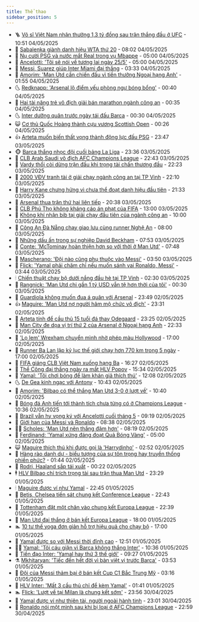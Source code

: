 ```yaml
---
title: Thể thao
sidebar_position: 5
---
```


<!-- vnexpress-the-thao:START -->
- 🪜 [Võ sĩ Việt Nam nhận thưởng 1,3 tỷ đồng sau trận thắng đầu ở UFC](https://vnexpress.net/vo-si-viet-nam-nhan-thuong-1-3-ty-dong-sau-tran-thang-dau-o-ufc-4881483.html) - 10:51 04/05/2025
- 🦩 [Sabalenka giành danh hiệu WTA thứ 20](https://vnexpress.net/sabalenka-gianh-danh-hieu-wta-thu-20-4881420.html) - 08:02 04/05/2025
- 🧰 [Nụ cười PSG và nước mắt Real trong vụ Mbappe](https://vnexpress.net/nu-cuoi-psg-va-nuoc-mat-real-trong-vu-mbappe-4881323.html) - 05:00 04/05/2025
- 🤗 [Ancelotti: &#39;Tôi sẽ nói về tương lai ngày 25/5&#39;](https://vnexpress.net/ancelotti-toi-se-noi-ve-tuong-lai-ngay-25-5-4881328.html) - 05:00 04/05/2025
- 🥳 [Messi, Suarez giúp Inter Miami đại thắng](https://vnexpress.net/messi-suarez-giup-inter-miami-dai-thang-4881371.html) - 03:33 04/05/2025
- 🦣 [Amorim: &#39;Man Utd cần chiến đấu vì tiền thưởng Ngoại hạng Anh&#39;](https://vnexpress.net/amorim-man-utd-can-chien-dau-vi-tien-thuong-ngoai-hang-anh-4881335.html) - 01:55 04/05/2025
- 🌜 [Redknapp: &#39;Arsenal lộ điểm yếu phòng ngự bóng bổng&#39;](https://vnexpress.net/redknapp-arsenal-lo-diem-yeu-phong-ngu-bong-bong-4881324.html) - 00:40 04/05/2025
- 🫶 [Hai tài năng trẻ vô địch giải bán marathon ngành công an](https://vnexpress.net/hai-tai-nang-tre-vo-dich-giai-ban-marathon-nganh-cong-an-4881311.html) - 00:35 04/05/2025
- 🌜 [Inter dưỡng quân trước ngày tái đấu Barca](https://vnexpress.net/inter-duong-quan-truoc-ngay-tai-dau-barca-4881317.html) - 00:30 04/05/2025
- 😺 [Cơ thủ Quốc Hoàng thành cựu vương Scottish Open](https://vnexpress.net/co-thu-quoc-hoang-thanh-cuu-vuong-scottish-open-4881320.html) - 00:26 04/05/2025
- 👍 [Arteta muốn biến thất vọng thành động lực đấu PSG](https://vnexpress.net/arteta-muon-bien-that-vong-thanh-dong-luc-dau-psg-4881319.html) - 23:47 03/05/2025
- 🐵 [Barca thắng nhọc đội cuối bảng La Liga](https://vnexpress.net/barca-thang-nhoc-doi-cuoi-bang-la-liga-4881312.html) - 23:36 03/05/2025
- 💫 [CLB Arab Saudi vô địch AFC Champions League](https://vnexpress.net/clb-arab-saudi-vo-dich-afc-champions-league-4881313.html) - 22:43 03/05/2025
- 🦆 [Vardy thổi còi dừng trận đấu khi trọng tài chấn thương đầu](https://vnexpress.net/vardy-thoi-coi-dung-tran-dau-khi-trong-tai-chan-thuong-dau-4881310.html) - 22:23 03/05/2025
- 🙉 [2000 VĐV tranh tài ở giải chạy ngành công an tại TP Vinh](https://vnexpress.net/2000-vdv-tranh-tai-o-giai-chay-nganh-cong-an-tai-tp-vinh-4881308.html) - 22:10 03/05/2025
- 📝 [Harry Kane chưng hửng vì chưa thể đoạt danh hiệu đầu tiên](https://vnexpress.net/harry-kane-chung-hung-vi-chua-the-doat-danh-hieu-dau-tien-4881309.html) - 21:33 03/05/2025
- 💯 [Arsenal thua trận thứ hai liên tiếp](https://vnexpress.net/arsenal-thua-tran-thu-hai-lien-tiep-4881307.html) - 20:38 03/05/2025
- 🌈 [CLB Phú Thọ không kháng cáo án phạt của FIFA](https://vnexpress.net/clb-phu-tho-khong-khang-cao-an-phat-cua-fifa-4881280.html) - 13:00 03/05/2025
- 🦩 [Không khí nhận bib tại giải chạy đầu tiên của ngành công an](https://vnexpress.net/khong-khi-nhan-bib-tai-giai-chay-dau-tien-cua-nganh-cong-an-4881235.html) - 10:00 03/05/2025
- 🐲 [Công An Đà Nẵng chạy giao lưu cùng runner Nghệ An](https://vnexpress.net/cong-an-da-nang-chay-giao-luu-cung-runner-nghe-an-4881227.html) - 08:00 03/05/2025
- 🌁 [Những dấu ấn trong sự nghiệp David Beckham](https://vnexpress.net/nhung-dau-an-trong-su-nghiep-david-beckham-4881209.html) - 07:53 03/05/2025
- 💯 [Conte: &#39;McTominay hoàn thiện hơn so với thời ở Man Utd&#39;](https://vnexpress.net/conte-mctominay-hoan-thien-hon-so-voi-thoi-o-man-utd-4881204.html) - 07:48 03/05/2025
- 🌝 [Mascherano: &#39;Đội nào cũng phụ thuộc vào Messi&#39;](https://vnexpress.net/mascherano-doi-nao-cung-phu-thuoc-vao-messi-4881149.html) - 03:50 03/05/2025
- 🤖 [Flick: &#39;Yamal phải chăm chỉ nếu muốn sánh vai Ronaldo, Messi&#39;](https://vnexpress.net/flick-yamal-phai-cham-chi-neu-muon-sanh-vai-ronaldo-messi-4881127.html) - 03:44 03/05/2025
- 🕯 [Chiến thuật chạy bộ dưới nắng đầu hè tại TP Vinh](https://vnexpress.net/chien-thuat-chay-bo-duoi-nang-dau-he-tai-tp-vinh-4880980.html) - 02:30 03/05/2025
- 🧰 [Rangnick: &#39;Man Utd chi gần 1 tỷ USD vẫn tệ hơn thời của tôi&#39;](https://vnexpress.net/rangnick-man-utd-chi-gan-1-ty-usd-van-te-hon-thoi-cua-toi-4881128.html) - 00:30 03/05/2025
- 🥳 [Guardiola không muốn đua á quân với Arsenal](https://vnexpress.net/guardiola-khong-muon-dua-a-quan-voi-arsenal-4881121.html) - 23:49 02/05/2025
- 👍 [Maguire: &#39;Man Utd nợ người hâm mộ chức vô địch&#39;](https://vnexpress.net/maguire-man-utd-no-nguoi-ham-mo-chuc-vo-dich-4881119.html) - 23:31 02/05/2025
- 💪 [Arteta tính để cầu thủ 15 tuổi đá thay Odegaard](https://vnexpress.net/arteta-tinh-de-cau-thu-15-tuoi-da-thay-odegaard-4881115.html) - 23:25 02/05/2025
- 👹 [Man City đe dọa vị trí thứ 2 của Arsenal ở Ngoại hạng Anh](https://vnexpress.net/man-city-de-doa-vi-tri-thu-2-cua-arsenal-o-ngoai-hang-anh-4881114.html) - 22:33 02/05/2025
- 🧰 [&#39;Lọ lem&#39; Wrexham chuyển mình nhờ phép màu Hollywood](https://vnexpress.net/lo-lem-wrexham-chuyen-minh-nho-phep-mau-hollywood-4881006.html) - 17:00 02/05/2025
- 🚀 [Runner Ba Lan lập kỷ lục thế giới chạy hơn 770 km trong 5 ngày](https://vnexpress.net/runner-ba-lan-lap-ky-luc-the-gioi-chay-hon-770-km-trong-5-ngay-4881078.html) - 17:00 02/05/2025
- 🎃 [FIFA giáng CLB Việt Nam xuống hạng Ba](https://vnexpress.net/fifa-giang-clb-viet-nam-xuong-hang-ba-4881110.html) - 16:27 02/05/2025
- 🧰 [Thể Công đại thắng ngày ra mắt HLV Popov](https://vnexpress.net/the-cong-dai-thang-ngay-ra-mat-hlv-popov-4881102.html) - 15:34 02/05/2025
- 👀 [Yamal: &#39;Tôi chơi bóng để làm khán giả thích thú&#39;](https://vnexpress.net/yamal-toi-choi-bong-de-lam-khan-gia-thich-thu-4881059.html) - 12:08 02/05/2025
- 🌜 [De Gea kinh ngạc với Antony](https://vnexpress.net/de-gea-kinh-ngac-voi-antony-4881050.html) - 10:43 02/05/2025
- 🫶 [Amorim: &#39;Bilbao có thể thắng Man Utd 3-0 ở lượt về&#39;](https://vnexpress.net/amorim-bilbao-co-the-thang-man-utd-3-0-o-luot-ve-4881033.html) - 10:40 02/05/2025
- 🦄 [Bóng đá Anh tiến tới thành tích chưa từng có ở Champions League](https://vnexpress.net/bong-da-anh-tien-toi-thanh-tich-chua-tung-co-o-champions-league-4881011.html) - 10:36 02/05/2025
- 🥳 [Brazil vẫn hy vọng ký với Ancelotti cuối tháng 5](https://vnexpress.net/brazil-van-hy-vong-ky-voi-ancelotti-cuoi-thang-5-4880977.html) - 09:19 02/05/2025
- 🐲 [Giới hạn của Messi và Ronaldo](https://vnexpress.net/gioi-han-cua-messi-va-ronaldo-4880983.html) - 08:38 02/05/2025
- 🧑‍🏫 [Scholes: &#39;Man Utd nên thắng đậm hơn&#39;](https://vnexpress.net/scholes-man-utd-nen-thang-dam-hon-4880962.html) - 08:19 02/05/2025
- 🤔 [Ferdinand: &#39;Yamal xứng đáng đoạt Quả Bóng Vàng&#39;](https://vnexpress.net/ferdinand-yamal-xung-dang-doat-qua-bong-vang-4880761.html) - 05:00 02/05/2025
- 😺 [Maguire thích thú khi được gọi là &#39;Harrydinho&#39;](https://vnexpress.net/maguire-thich-thu-khi-duoc-goi-la-harrydinho-4880884.html) - 02:52 02/05/2025
- 💪 [Hàng rào danh dự - biểu tượng của sự tôn trọng hay truyền thống phiền phức?](https://vnexpress.net/hang-rao-danh-du-bieu-tuong-cua-su-ton-trong-hay-truyen-thong-phien-phuc-4880845.html) - 01:44 02/05/2025
- 💼 [Rodri, Haaland sắp tái xuất](https://vnexpress.net/rodri-haaland-sap-tai-xuat-4880817.html) - 00:22 02/05/2025
- 🕴 [HLV Bilbao chỉ trích trọng tài sau trận thua Man Utd](https://vnexpress.net/hlv-bilbao-chi-trich-trong-tai-sau-tran-thua-man-utd-4880810.html) - 23:29 01/05/2025
- 🕯 [Maguire được ví như Yamal](https://vnexpress.net/maguire-duoc-vi-nhu-yamal-4880803.html) - 22:45 01/05/2025
- 📝 [Betis, Chelsea tiến sát chung kết Conference League](https://vnexpress.net/betis-chelsea-tien-sat-chung-ket-conference-league-4880805.html) - 22:43 01/05/2025
- 🧐 [Tottenham đặt một chân vào chung kết Europa League](https://vnexpress.net/tottenham-dat-mot-chan-vao-chung-ket-europa-league-4880804.html) - 22:39 01/05/2025
- 🙉 [Man Utd đại thắng ở bán kết Europa League](https://vnexpress.net/truc-tiep-tran-athletic-bilbao-vs-man-utd-o-luot-di-ban-ket-europa-leaguea-4880799-tong-thuat.html) - 18:00 01/05/2025
- 🏊 [10 tư thế yoga đơn giản hỗ trợ hiệu quả cho chạy bộ](https://vnexpress.net/10-tu-the-yoga-don-gian-ho-tro-hieu-qua-cho-chay-bo-4880779.html) - 17:00 01/05/2025
- 🌊 [Yamal được so với Messi thời đỉnh cao](https://vnexpress.net/yamal-duoc-so-voi-messi-thoi-dinh-cao-4880759.html) - 12:51 01/05/2025
- 👨‍🏫 [Yamal: &#39;Tôi cáu giận vì Barca không thắng Inter&#39;](https://vnexpress.net/yamal-toi-cau-gian-vi-barca-khong-thang-inter-4876804.html) - 10:36 01/05/2025
- 🥷 [Tiền đạo Inter: &#39;Yamal hay thứ 3 thế giới&#39;](https://vnexpress.net/tien-dao-inter-yamal-hay-thu-3-the-gioi-4880704.html) - 09:27 01/05/2025
- ⚗️ [Mkhitaryan: &#39;Tiếc đến hết đời vì bàn việt vị trước Barca&#39;](https://vnexpress.net/mkhitaryan-tiec-den-het-doi-vi-ban-viet-vi-truoc-barca-4880629.html) - 03:53 01/05/2025
- 🌮 [Đội của Messi thảm bại ở bán kết Cup C1 Bắc Trung Mỹ](https://vnexpress.net/doi-cua-messi-tham-bai-o-ban-ket-cup-c1-bac-trung-my-4880611.html) - 03:16 01/05/2025
- 🤩 [HLV Inter: &#39;Mất 3 cầu thủ chỉ để kèm Yamal&#39;](https://vnexpress.net/hlv-inter-mat-3-cau-thu-chi-de-kem-yamal-4880593.html) - 01:41 01/05/2025
- 🏊 [Flick: &#39;Lượt về tại Milan là chung kết sớm&#39;](https://vnexpress.net/flick-luot-ve-tai-milan-la-chung-ket-som-4880571.html) - 23:56 30/04/2025
- 🐎 [Yamal được ví như thiên tài, người ngoài hành tinh](https://vnexpress.net/yamal-duoc-vi-nhu-thien-tai-nguoi-ngoai-hanh-tinh-4880568.html) - 23:01 30/04/2025
- 💫 [Ronaldo nói một mình sau khi bị loại ở AFC Champions League](https://vnexpress.net/ronaldo-noi-mot-minh-sau-khi-bi-loai-o-afc-champions-league-4880569.html) - 22:59 30/04/2025<!-- vnexpress-the-thao:END -->
